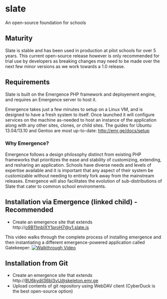 # slate

An open-source foundation for schools

## Maturity
Slate is stable and has been used in production at pilot schools for over 5 years. This current open-source release however is only recommended for trial use by developers as breaking changes may need to be made over the next few minor versions as we work towards a 1.0 release.

## Requirements
Slate is built on the Emergence PHP framework and deployement engine, and requires an Emergence server to host it.

Emergence takes just a few minutes to setup on a Linux VM, and is designed to have a fresh system to itself. Once launched
it will configure services on the machine as-needed to host an instance of the application along with any other
sites, clones, or child sites. The guides for Ubuntu 13.04/13.10 and Gentoo are most up-to-date: http://emr.ge/docs/setup

### Why Emergence?
Emergence follows a design philosophy distinct from existing PHP frameworks that prioritizes the ease and stability of customizing, extending, and resharing an application. Schools have diverse needs and levels of expertise available and it is important that any aspect of their system be customizable without needing to entirely fork away from the mainstream releases. Emergence will also facilitates the evolution of sub-distributions of Slate that cater to common school environments.

## Installation via Emergence (linked child) - Recommended
-  Create an emergence site that extends http://o9B11mbIXY1proH7@v1.slate.is

This video walks through the complete process of installing emergence and then instantiating a different emergence-powered application called Gatekeeper: 
[![Walkthrough Video](http://b.vimeocdn.com/ts/455/313/455313620_640.jpg)](https://vimeo.com/79587819)

## Installation from Git
-  Create an emergence site that extends http://8U6kydil36bl3vlJ@skeleton.emr.ge
-  Upload contents of git repository using WebDAV client (CyberDuck is the best open-source option)
